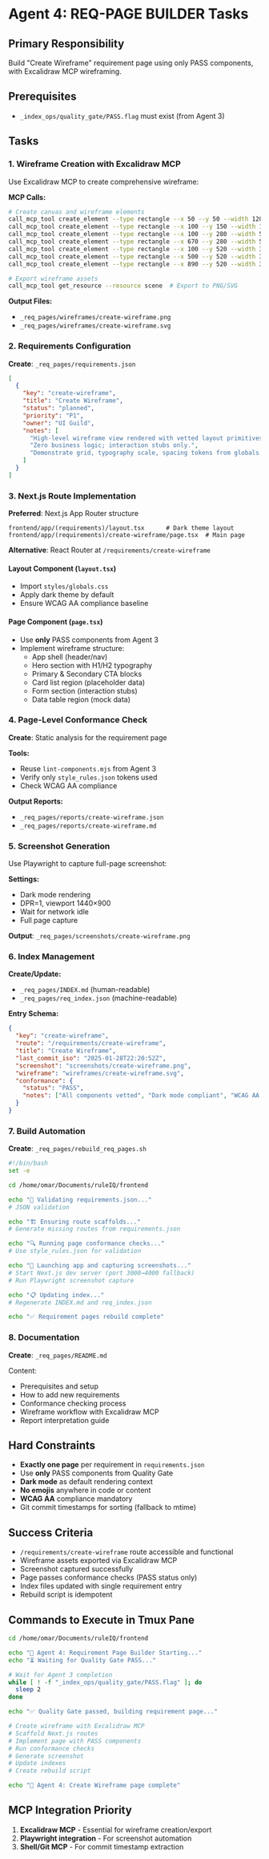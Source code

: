 # Agent 4: REQ-PAGE BUILDER Tasks

## Primary Responsibility
Build "Create Wireframe" requirement page using only PASS components, with Excalidraw MCP wireframing.

## Prerequisites
- `_index_ops/quality_gate/PASS.flag` must exist (from Agent 3)

## Tasks

### 1. Wireframe Creation with Excalidraw MCP
Use Excalidraw MCP to create comprehensive wireframe:

**MCP Calls:**
```bash
# Create canvas and wireframe elements
call_mcp_tool create_element --type rectangle --x 50 --y 50 --width 1200 --height 800 --text "App Shell"
call_mcp_tool create_element --type rectangle --x 100 --y 150 --width 1100 --height 100 --text "Hero Section"
call_mcp_tool create_element --type rectangle --x 100 --y 280 --width 530 --height 200 --text "Primary CTA Block" 
call_mcp_tool create_element --type rectangle --x 670 --y 280 --width 530 --height 200 --text "Secondary CTA Block"
call_mcp_tool create_element --type rectangle --x 100 --y 520 --width 360 --height 250 --text "Card List Region"
call_mcp_tool create_element --type rectangle --x 500 --y 520 --width 350 --height 250 --text "Form Section"  
call_mcp_tool create_element --type rectangle --x 890 --y 520 --width 310 --height 250 --text "Data Table"

# Export wireframe assets
call_mcp_tool get_resource --resource scene  # Export to PNG/SVG
```

**Output Files:**
- `_req_pages/wireframes/create-wireframe.png`
- `_req_pages/wireframes/create-wireframe.svg`

### 2. Requirements Configuration
**Create**: `_req_pages/requirements.json`
```json
[
  {
    "key": "create-wireframe",
    "title": "Create Wireframe", 
    "status": "planned",
    "priority": "P1",
    "owner": "UI Guild",
    "notes": [
      "High-level wireframe view rendered with vetted layout primitives.",
      "Zero business logic; interaction stubs only.", 
      "Demonstrate grid, typography scale, spacing tokens from globals.css."
    ]
  }
]
```

### 3. Next.js Route Implementation
**Preferred**: Next.js App Router structure
```
frontend/app/(requirements)/layout.tsx      # Dark theme layout
frontend/app/(requirements)/create-wireframe/page.tsx  # Main page
```

**Alternative**: React Router at `/requirements/create-wireframe`

#### Layout Component (`layout.tsx`)
- Import `styles/globals.css`
- Apply dark theme by default
- Ensure WCAG AA compliance baseline

#### Page Component (`page.tsx`)  
- Use **only** PASS components from Agent 3
- Implement wireframe structure:
  - App shell (header/nav)
  - Hero section with H1/H2 typography
  - Primary & Secondary CTA blocks
  - Card list region (placeholder data)
  - Form section (interaction stubs)
  - Data table region (mock data)

### 4. Page-Level Conformance Check
**Create**: Static analysis for the requirement page

**Tools:**
- Reuse `lint-components.mjs` from Agent 3
- Verify only `style_rules.json` tokens used
- Check WCAG AA compliance

**Output Reports:**
- `_req_pages/reports/create-wireframe.json`
- `_req_pages/reports/create-wireframe.md`

### 5. Screenshot Generation
Use Playwright to capture full-page screenshot:

**Settings:**
- Dark mode rendering
- DPR=1, viewport 1440×900
- Wait for network idle
- Full page capture

**Output**: `_req_pages/screenshots/create-wireframe.png`

### 6. Index Management
**Create/Update:**
- `_req_pages/INDEX.md` (human-readable)
- `_req_pages/req_index.json` (machine-readable)

**Entry Schema:**
```json
{
  "key": "create-wireframe",
  "route": "/requirements/create-wireframe", 
  "title": "Create Wireframe",
  "last_commit_iso": "2025-01-28T22:20:52Z",
  "screenshot": "screenshots/create-wireframe.png",
  "wireframe": "wireframes/create-wireframe.svg",
  "conformance": {
    "status": "PASS",
    "notes": ["All components vetted", "Dark mode compliant", "WCAG AA passed"]
  }
}
```

### 7. Build Automation
**Create**: `_req_pages/rebuild_req_pages.sh`

```bash
#!/bin/bash
set -e

cd /home/omar/Documents/ruleIQ/frontend

echo "🎯 Validating requirements.json..."
# JSON validation

echo "🏗️ Ensuring route scaffolds..."
# Generate missing routes from requirements.json

echo "🔍 Running page conformance checks..."
# Use style_rules.json for validation

echo "📸 Launching app and capturing screenshots..."
# Start Next.js dev server (port 3000→4000 fallback)
# Run Playwright screenshot capture

echo "📋 Updating index..."
# Regenerate INDEX.md and req_index.json

echo "✅ Requirement pages rebuild complete"
```

### 8. Documentation  
**Create**: `_req_pages/README.md`

Content:
- Prerequisites and setup
- How to add new requirements
- Conformance checking process
- Wireframe workflow with Excalidraw MCP
- Report interpretation guide

## Hard Constraints
- **Exactly one page** per requirement in `requirements.json`
- Use **only** PASS components from Quality Gate
- **Dark mode** as default rendering context
- **No emojis** anywhere in code or content
- **WCAG AA** compliance mandatory
- Git commit timestamps for sorting (fallback to mtime)

## Success Criteria
- `/requirements/create-wireframe` route accessible and functional
- Wireframe assets exported via Excalidraw MCP
- Screenshot captured successfully  
- Page passes conformance checks (PASS status only)
- Index files updated with single requirement entry
- Rebuild script is idempotent

## Commands to Execute in Tmux Pane
```bash
cd /home/omar/Documents/ruleIQ/frontend

echo "🎯 Agent 4: Requirement Page Builder Starting..."
echo "⏳ Waiting for Quality Gate PASS..."

# Wait for Agent 3 completion
while [ ! -f "_index_ops/quality_gate/PASS.flag" ]; do
  sleep 2
done

echo "✅ Quality Gate passed, building requirement page..."

# Create wireframe with Excalidraw MCP
# Scaffold Next.js routes  
# Implement page with PASS components
# Run conformance checks
# Generate screenshot
# Update indexes
# Create rebuild script

echo "🏁 Agent 4: Create Wireframe page complete"
```

## MCP Integration Priority
1. **Excalidraw MCP** - Essential for wireframe creation/export
2. **Playwright integration** - For screenshot automation  
3. **Shell/Git MCP** - For commit timestamp extraction